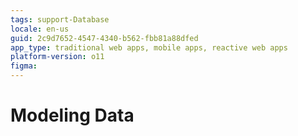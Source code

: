 ```yaml
---
tags: support-Database
locale: en-us
guid: 2c9d7652-4547-4340-b562-fbb81a88dfed
app_type: traditional web apps, mobile apps, reactive web apps
platform-version: o11
figma:
---
```


# Modeling Data
